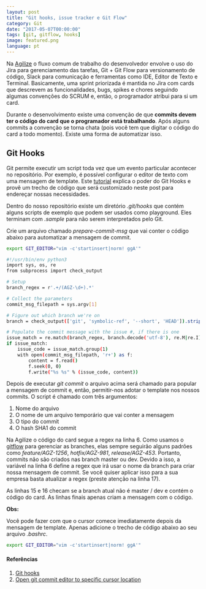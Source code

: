 ```yaml
---
layout: post
title: "Git hooks, issue tracker e Git Flow"
category: Git
date: "2017-05-07T00:00:00"
tags: [git, gitflow, hooks]
image: featured.png
language: pt
---
```


Na [Agilize](https://www.agilize.com.br/) o fluxo comum de trabalho do desenvolvedor envolve o uso do Jira para gerenciamento das tarefas, Git + Git Flow para versionamento de código, Slack para comunicação e ferramentas como IDE, Editor de Texto e Terminal. Basicamente, uma sprint priorizada é mantida no Jira com cards que descrevem as funcionalidades, bugs, spikes e chores seguindo algumas convenções do SCRUM e, então, o programador atribui para si um card.

Durante o desenvolvimento existe uma convenção de que **commits devem ter o código do card que o programador está trabalhando**. Após alguns commits a convenção se torna chata (pois você tem que digitar o código do card a todo momento). Existe uma forma de automatizar isso.

## Git Hooks

Git permite executir um script toda vez que um evento particular acontecer no repositório. Por exemplo, é possível configurar o editor de texto com uma mensagem de template. Este [tutorial](https://www.atlassian.com/git/tutorials/git-hooks) explica o poder do Git Hooks e provê um trecho de código que será customizado neste post para endereçar nossas necessidades.

Dentro do nosso repositório existe um diretório _.git/hooks_ que contém alguns scripts de exemplo que podem ser usados como playground. Eles terminam com _.sample_ para não serem interpretados pelo Git.

Crie um arquivo chamado _prepare-commit-msg_ que vai conter o código abaixo para automatizar a mensagem de commit.

```bash
export GIT_EDITOR="vim -c'startinsert|norm! ggA'"
```

```bash
#!/usr/bin/env python3
import sys, os, re
from subprocess import check_output

# Setup
branch_regex = r'.+/(AGZ-\d+).*'

# Collect the parameters
commit_msg_filepath = sys.argv[1]

# Figure out which branch we're on
branch = check_output(['git', 'symbolic-ref', '--short', 'HEAD']).strip()

# Populate the commit message with the issue #, if there is one
issue_match = re.match(branch_regex, branch.decode('utf-8'), re.M|re.I)
if issue_match:
    issue_code = issue_match.group(1)
    with open(commit_msg_filepath, 'r+') as f:
        content = f.read()
        f.seek(0, 0)
        f.write("%s %s" % (issue_code, content))
```

Depois de executar _git commit_ o arquivo acima será chamado para popular a mensagem de commit e, então, permitir-nos adotar o template nos nossos commits. O script é chamado com três argumentos:

1. Nome do arquivo
1. O nome de um arquivo temporário que vai conter a mensagem
1. O tipo do commit
1. O hash SHA1 do commit

Na Agilize o código do card segue a regex na linha 6. Como usamos o [gitflow](http://nvie.com/posts/a-successful-git-branching-model/) para gerenciar as branches, elas sempre seguirão alguns padrões como _feature/AGZ-1256_, _hotfix/AGZ-981_, _release/AGZ-453_. Portanto, commits não são criados nas branch master ou dev. Devido a isso, a variável na linha 6 define a regex que irá usar o nome da branch para criar nossa mensagem de commit. Se você quiser aplicar isso para a sua empresa basta atualizar a regex (preste atenção na linha 17).

As linhas 15 e 16 checam se a branch atual não é master / dev e contém o código do card. As linhas finais apenas criam a mensagem com o código.

**Obs:**

Você pode fazer com que o cursor comece imediatamente depois da mensagem de template. Apenas adicione o trecho de código abaixo ao seu arquivo _.bashrc_.

```bash
export GIT_EDITOR="vim -c'startinsert|norm! ggA'"
```

#### Referências

1. [Git hooks](https://www.atlassian.com/git/tutorials/git-hooks)
1. [Open git commit editor to specific cursor location](http://stackoverflow.com/questions/41232722/open-git-commit-editor-to-specific-cursor-location)
